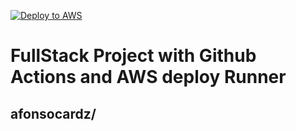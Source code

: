 [![Deploy to AWS](https://github.com/afonsocardz/devops-password-generator/actions/workflows/deploy.yml/badge.svg)](https://github.com/afonsocardz/devops-password-generator/actions/workflows/deploy.yml)
# FullStack Project with Github Actions and AWS deploy Runner

## afonsocardz/
